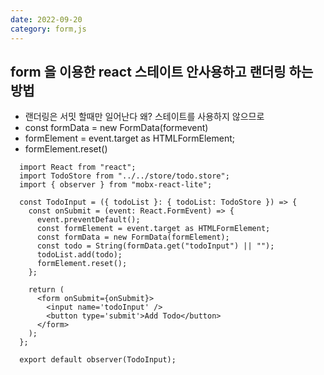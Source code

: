 ```yaml
---
date: 2022-09-20
category: form,js
---
```


## form 을 이용한 react 스테이트 안사용하고 랜더링 하는 방법

- 랜더링은 서밋 할때만 일어난다 왜? 스테이트를 사용하지 않으므로
- const formData = new FormData(formevent)
- formElement = event.target as HTMLFormElement;
- formElement.reset()

```
  import React from "react";
  import TodoStore from "../../store/todo.store";
  import { observer } from "mobx-react-lite";

  const TodoInput = ({ todoList }: { todoList: TodoStore }) => {
    const onSubmit = (event: React.FormEvent) => {
      event.preventDefault();
      const formElement = event.target as HTMLFormElement;
      const formData = new FormData(formElement);
      const todo = String(formData.get("todoInput") || "");
      todoList.add(todo);
      formElement.reset();
    };

    return (
      <form onSubmit={onSubmit}>
        <input name='todoInput' />
        <button type='submit'>Add Todo</button>
      </form>
    );
  };

  export default observer(TodoInput);

```
